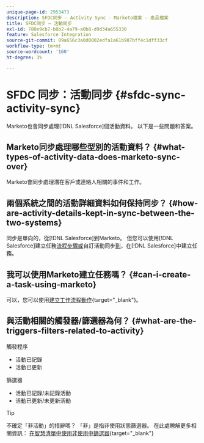 ```yaml
---
unique-page-id: 2953473
description: SFDC同步 — Activity Sync - Marketo檔案 — 產品檔案
title: SFDC同步 — 活動同步
exl-id: 780e9cb7-b8b2-4a79-a0b8-d9d34a655330
feature: Salesforce Integration
source-git-commit: 09a656c3a0d0002edfa1a61b987bff4c1dff33cf
workflow-type: tm+mt
source-wordcount: '160'
ht-degree: 3%

---
```


# SFDC 同步：活動同步 {#sfdc-sync-activity-sync}

Marketo也會同步處理[!DNL Salesforce]個活動資料。 以下是一些問題和答案。

## Marketo同步處理哪些型別的活動資料？ {#what-types-of-activity-data-does-marketo-sync-over}

Marketo會同步處理潛在客戶或連絡人相關的事件和工作。

## 兩個系統之間的活動詳細資料如何保持同步？ {#how-are-activity-details-kept-in-sync-between-the-two-systems}

同步是單向的，從[!DNL Salesforce]到Marketo。 但您可以使用[!DNL Salesforce]建立任務[流程步驟或](/help/marketo/product-docs/core-marketo-concepts/smart-campaigns/salesforce-flow-actions/create-task.md)自訂活動同步[到](/help/marketo/product-docs/crm-sync/salesforce-sync/setup/optional-steps/customize-activities-sync.md)，在[!DNL Salesforce]中建立任務。

## 我可以使用Marketo建立任務嗎？ {#can-i-create-a-task-using-marketo}

可以，您可以使用[建立工作流程動作](/help/marketo/product-docs/core-marketo-concepts/smart-campaigns/salesforce-flow-actions/create-task.md){target="_blank"}。

## 與活動相關的觸發器/篩選器為何？ {#what-are-the-triggers-filters-related-to-activity}

觸發程序

* 活動已記錄
* 活動已更新

篩選器

* 活動已記錄/未記錄活動
* 活動已更新/未更新活動

>[!TIP]
>
>不確定「非活動」的措辭嗎？ 「非」是指非使用狀態篩選器。 在此處瞭解更多相關資訊： [在智慧清單中使用非使用中篩選器](/help/marketo/product-docs/core-marketo-concepts/smart-lists-and-static-lists/using-smart-lists/use-inactivity-filters-in-a-smart-list.md){target="_blank"}
